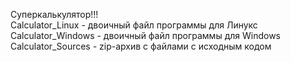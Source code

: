 Суперкалькулятор!!!  
Calculator_Linux - двоичный файл программы для Линукс  
Calculator_Windows - двоичный файл программы для Windows  
Calculator_Sources - zip-архив с файлами с исходным кодом
